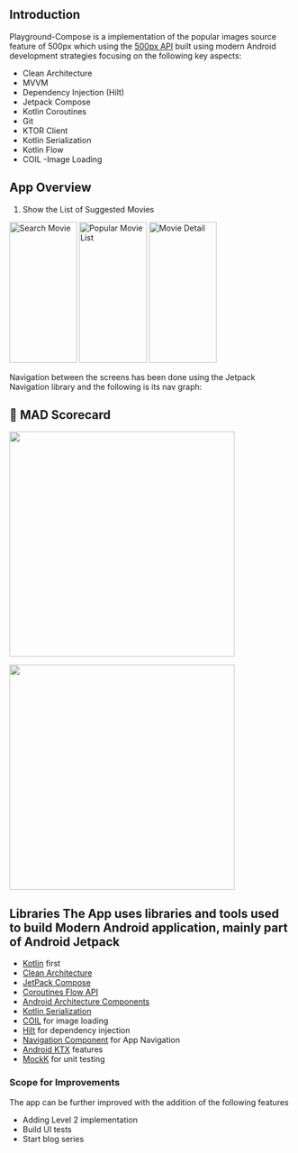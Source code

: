 
## Introduction      
Playground-Compose is a implementation of the popular images source feature of 500px which using the [500px API](https://github.com/500px/legacy-api-documentation) built using modern Android development strategies focusing on the following key aspects:     
- Clean Architecture
- MVVM
- Dependency Injection (Hilt)
- Jetpack Compose
- Kotlin Coroutines
- Git
- KTOR Client
- Kotlin Serialization
- Kotlin Flow    
- COIL -Image Loading
    
## App Overview      
1. Show the List of Suggested Movies </br>

<img alt="Search Movie" height="250px" width="120px" src="https://user-images.githubusercontent.com/22414106/168666766-16c718e7-1267-4c00-a7b0-3065f497fc7b.png" > <img alt="Popular Movie List" height="250px" width="120px" src="https://user-images.githubusercontent.com/22414106/168666738-4ba5ddf6-a4ae-4ffd-a4f8-6fff0057ab49.png" > <img alt="Movie Detail" height="250px" width="120px" src="https://user-images.githubusercontent.com/22414106/168666768-cc296ede-395b-477b-9341-f31c07f6d7f9.png" > 
         
Navigation between the screens has been done using the Jetpack Navigation library and the following is its nav graph:    

 ## 🚀 MAD Scorecard
<img src="https://user-images.githubusercontent.com/22414106/173184347-8ceefbb6-608d-44dd-8113-adff209267e5.png" width="400"></img>

<img src="https://user-images.githubusercontent.com/22414106/173184370-ec7057e9-3db1-4ed3-8a4c-14437e8f67f5.png" width="400"></img>
      
## Libraries The App uses libraries and tools used to build Modern Android application, mainly part of Android Jetpack 
- [Kotlin](https://kotlinlang.org/) first
- [Clean Architecture](https://pub.dev/documentation/flutter_clean_architecture/latest/) 
- [JetPack Compose](https://developer.android.com/jetpack/compose) 
- [Coroutines Flow API](https://kotlinlang.org/docs/reference/coroutines/flow.html)
- [Android Architecture Components](https://developer.android.com/topic/libraries/architecture)
- [Kotlin Serialization](https://kotlinlang.org/docs/serialization.html) 
- [COIL](https://coil-kt.github.io/coil) for image loading
- [Hilt](https://dagger.dev/hilt/) for dependency injection
- [Navigation Component](https://developer.android.com/guide/navigation/) for App Navigation
- [Android KTX](https://developer.android.com/kotlin/ktx) features
- [MockK](https://mockk.io/) for unit testing



### Scope for Improvements        
 The app can be further improved with the addition of the following features
- Adding Level 2 implementation
- Build UI tests
- Start blog series


